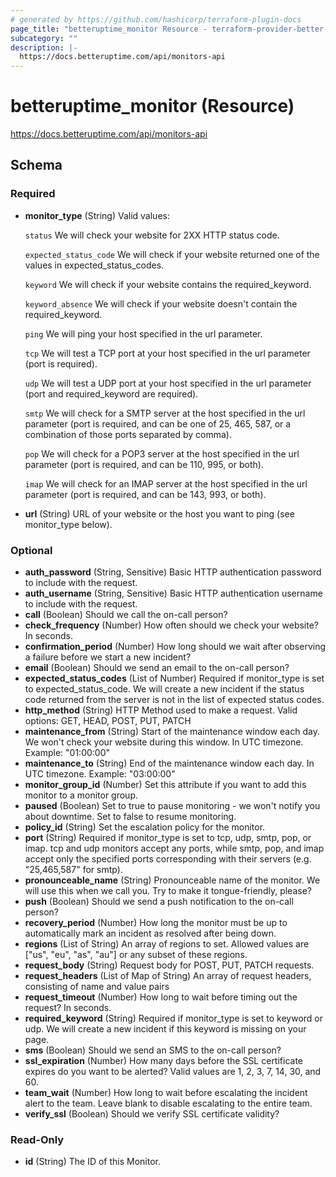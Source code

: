 ```yaml
---
# generated by https://github.com/hashicorp/terraform-plugin-docs
page_title: "betteruptime_monitor Resource - terraform-provider-better-uptime"
subcategory: ""
description: |-
  https://docs.betteruptime.com/api/monitors-api
---
```


# betteruptime_monitor (Resource)

https://docs.betteruptime.com/api/monitors-api



<!-- schema generated by tfplugindocs -->
## Schema

### Required

- **monitor_type** (String) Valid values:

    `status` We will check your website for 2XX HTTP status code.

	`expected_status_code` We will check if your website returned one of the values in expected_status_codes.

    `keyword` We will check if your website contains the required_keyword.

    `keyword_absence` We will check if your website doesn't contain the required_keyword.

    `ping` We will ping your host specified in the url parameter.

    `tcp` We will test a TCP port at your host specified in the url parameter
(port is required).

    `udp` We will test a UDP port at your host specified in the url parameter
(port and required_keyword are required).

    `smtp` We will check for a SMTP server at the host specified in the url parameter
(port is required, and can be one of 25, 465, 587, or a combination of those ports separated by comma).

    `pop` We will check for a POP3 server at the host specified in the url parameter
(port is required, and can be 110, 995, or both).

    `imap` We will check for an IMAP server at the host specified in the url parameter
(port is required, and can be 143, 993, or both).
- **url** (String) URL of your website or the host you want to ping (see monitor_type below).

### Optional

- **auth_password** (String, Sensitive) Basic HTTP authentication password to include with the request.
- **auth_username** (String, Sensitive) Basic HTTP authentication username to include with the request.
- **call** (Boolean) Should we call the on-call person?
- **check_frequency** (Number) How often should we check your website? In seconds.
- **confirmation_period** (Number) How long should we wait after observing a failure before we start a new incident?
- **email** (Boolean) Should we send an email to the on-call person?
- **expected_status_codes** (List of Number) Required if monitor_type is set to expected_status_code. We will create a new incident if the status code returned from the server is not in the list of expected status codes.
- **http_method** (String) HTTP Method used to make a request. Valid options: GET, HEAD, POST, PUT, PATCH
- **maintenance_from** (String) Start of the maintenance window each day. We won't check your website during this window. In UTC timezone. Example: "01:00:00"
- **maintenance_to** (String) End of the maintenance window each day. In UTC timezone. Example: "03:00:00"
- **monitor_group_id** (Number) Set this attribute if you want to add this monitor to a monitor group.
- **paused** (Boolean) Set to true to pause monitoring - we won't notify you about downtime. Set to false to resume monitoring.
- **policy_id** (String) Set the escalation policy for the monitor.
- **port** (String) Required if monitor_type is set to tcp, udp, smtp, pop, or imap. tcp and udp monitors accept any ports, while smtp, pop, and imap accept only the specified ports corresponding with their servers (e.g. "25,465,587" for smtp).
- **pronounceable_name** (String) Pronounceable name of the monitor. We will use this when we call you. Try to make it tongue-friendly, please?
- **push** (Boolean) Should we send a push notification to the on-call person?
- **recovery_period** (Number) How long the monitor must be up to automatically mark an incident as resolved after being down.
- **regions** (List of String) An array of regions to set. Allowed values are ["us", "eu", "as", "au"] or any subset of these regions.
- **request_body** (String) Request body for POST, PUT, PATCH requests.
- **request_headers** (List of Map of String) An array of request headers, consisting of name and value pairs
- **request_timeout** (Number) How long to wait before timing out the request? In seconds.
- **required_keyword** (String) Required if monitor_type is set to keyword  or udp. We will create a new incident if this keyword is missing on your page.
- **sms** (Boolean) Should we send an SMS to the on-call person?
- **ssl_expiration** (Number) How many days before the SSL certificate expires do you want to be alerted? Valid values are 1, 2, 3, 7, 14, 30, and 60.
- **team_wait** (Number) How long to wait before escalating the incident alert to the team. Leave blank to disable escalating to the entire team.
- **verify_ssl** (Boolean) Should we verify SSL certificate validity?

### Read-Only

- **id** (String) The ID of this Monitor.


